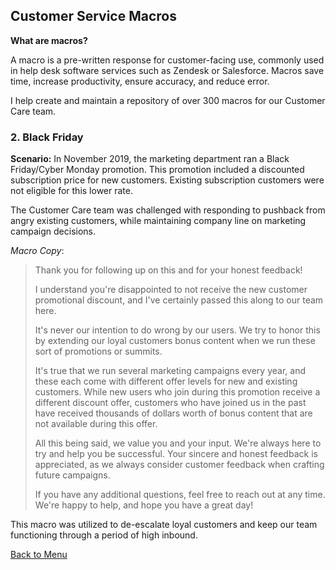 ## Customer Service Macros

**What are macros?** 

A macro is a pre-written response for customer-facing use, commonly used in help desk software services such as Zendesk or Salesforce. Macros save time, increase productivity, ensure accuracy, and reduce error. 

I help create and maintain a repository of over 300 macros for our Customer Care team. 

### 2. Black Friday 

**Scenario:** In November 2019, the marketing department ran a Black Friday/Cyber Monday promotion. This promotion included a discounted subscription price for new customers. Existing subscription customers were not eligible for this lower rate.

The Customer Care team was challenged with responding to pushback from angry existing customers, while maintaining company line on marketing campaign decisions. 

*Macro Copy*:
> Thank you for following up on this and for your honest feedback!
>
>I understand you're disappointed to not receive the new customer promotional discount, and I've certainly passed this along to our team here.
>
>It's never our intention to do wrong by our users. We try to honor this by extending our loyal customers bonus content when we run these sort of promotions or summits.
>
>It's true that we run several marketing campaigns every year, and these each come with different offer levels for new and existing customers. While new users who join during this promotion receive a different discount offer, customers who have joined us in the past have received thousands of dollars worth of bonus content that are not available during this offer.
>
>All this being said, we value you and your input. We're always here to try and help you be successful. Your sincere and  honest feedback is appreciated, as we always consider customer feedback when crafting future campaigns.
>
>If you have any additional questions, feel free to reach out at any time. We're happy to help, and hope you have a great day!

This macro was utilized to de-escalate loyal customers and keep our team functioning through a period of high inbound.

[Back to Menu](/index)
